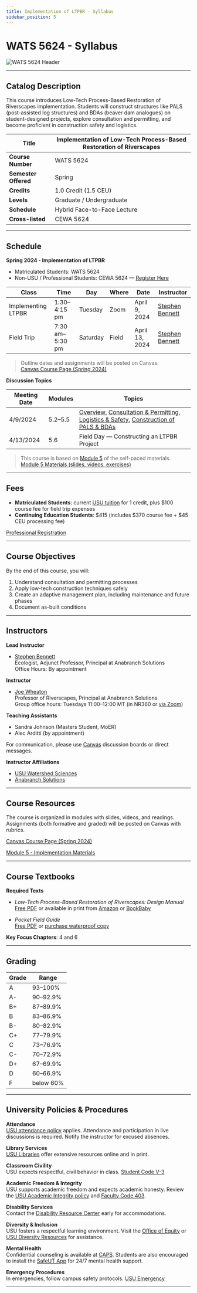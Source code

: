 ```yaml
---
title: Implementation of LTPBR - Syllabus
sidebar_position: 5
---
```


# WATS 5624 - Syllabus

![WATS 5624 Header](/img/courses/WATS-5624_header_C.png)

---

## Catalog Description

This course introduces Low-Tech Process-Based Restoration of Riverscapes implementation. Students will construct structures like PALS (post-assisted log structures) and BDAs (beaver dam analogues) on student-designed projects, explore consultation and permitting, and become proficient in construction safety and logistics.

| **Title** | Implementation of Low-Tech Process-Based Restoration of Riverscapes |
|-----------|----------------------------------------------------------------------|
| **Course Number** | WATS 5624 |
| **Semester Offered** | Spring |
| **Credits** | 1.0 Credit (1.5 CEU) |
| **Levels** | Graduate / Undergraduate |
| **Schedule** | Hybrid Face-to-Face Lecture |
| **Cross-listed** | CEWA 5624 |


---

## Schedule

**Spring 2024 - Implementation of LTPBR**

- Matriculated Students: WATS 5624  
- Non-USU / Professional Students: CEWA 5624 — [Register Here](https://cpe.usu.edu/search/publicCourseSearchDetails.do?method=load&courseId=1015428)

| Class | Time | Day | Where | Date | Instructor |
|-------|------|-----|-------|------|------------|
| Implementing LTPBR | 1:30–4:15 pm | Tuesday | Zoom | April 9, 2024 | [Stephen Bennett](/workshops/2020/SGI/#instruction-team) |
| Field Trip | 7:30 am–5:30 pm | Saturday | Field | April 13, 2024 | [Stephen Bennett](/workshops/2020/SGI/#instruction-team) |

> Outline dates and assignments will be posted on Canvas:  
> [Canvas Course Page (Spring 2024)](https://usu.instructure.com/courses/754450)

**Discussion Topics**

| Meeting Date | Modules | Topics |
|--------------|---------|--------|
| 4/9/2024 | 5.2–5.5 | [Overview](http://lowtechpbr.restoration.usu.edu/workshops/2020/SGI/Modules/module5#b-low-tech-implementation-overview), [Consultation & Permitting](http://lowtechpbr.restoration.usu.edu/workshops/2020/SGI/Modules/module5#c-consultation--permitting), [Logistics & Safety](http://lowtechpbr.restoration.usu.edu/workshops/2020/SGI/Modules/module5#d-logistics-equipment--safety), [Construction of PALS & BDAs](http://lowtechpbr.restoration.usu.edu/workshops/2020/SGI/Modules/module5#e-construction-of-pals--bdas) |
| 4/13/2024 | 5.6 | Field Day — Constructing an LTPBR Project |

> This course is based on [Module 5](/workshops/2020/SGI/Modules/module5) of the self-paced materials.  
> [Module 5 Materials (slides, videos, exercises)](/workshops/2020/SGI/Modules/module5)

---

## Fees

- **Matriculated Students**: current [USU tuition](https://www.usu.edu/registrar/registration/payment/) for 1 credit, plus $100 course fee for field trip expenses  
- **Continuing Education Students**: $415 (includes $370 course fee + $45 CEU processing fee)

[Professional Registration](https://cpe.usu.edu/search/publicCourseSearchDetails.do?method=load&courseId=1015428)

---

## Course Objectives

By the end of this course, you will:

1. Understand consultation and permitting processes
2. Apply low-tech construction techniques safely
3. Create an adaptive management plan, including maintenance and future phases
4. Document as-built conditions

---

## Instructors

**Lead Instructor**  
- [Stephen Bennett](https://www.researchgate.net/profile/Stephen_Bennett8)  
  Ecologist, Adjunct Professor, Principal at Anabranch Solutions  
  Office Hours: By appointment

**Instructor**  
- [Joe Wheaton](http://joewheaton.org)  
  Professor of Riverscapes, Principal at Anabranch Solutions  
  Group office hours: Tuesdays 11:00–12:00 MT (in NR360 or [via Zoom](https://usu-edu.zoom.us/j/83341579485?pwd=NVhTL01YNjJzRW1xTmRLbmxYS2hZUT09&from=addon))

**Teaching Assistants**  
- Sandra Johnson (Masters Student, MoER)  
- Alec Arditti (by appointment)

For communication, please use [Canvas](https://usu.instructure.com/) discussion boards or direct messages.

**Instructor Affiliations**

- [USU Watershed Sciences](https://qcnr.usu.edu/wats/index)  
- [Anabranch Solutions](https://www.anabranchsolutions.com/)

---

## Course Resources

The course is organized in modules with slides, videos, and readings. Assignments (both formative and graded) will be posted on Canvas with rubrics.

[Canvas Course Page (Spring 2024)](https://usu.instructure.com/courses/754450)

[Module 5 - Implementation Materials](/workshops/2020/SGI/Modules/module5)

---

## Course Textbooks

**Required Texts**

- *Low-Tech Process-Based Restoration of Riverscapes: Design Manual*  
  [Free PDF](/manual) or available in print from [Amazon](https://www.amazon.com/Low-Tech-Process-Based-Restoration-Riverscapes-Design/dp/1543972993) or [BookBaby](https://store.bookbaby.com/bookshop/book/index.aspx?bookURL=Low-Tech-Process-Based-Restoration-of-Riverscapes)

- *Pocket Field Guide*  
  [Free PDF](/resources/pocket) or [purchase waterproof copy](http://www.anabranchsolutions.com/store/p7/pocketguide.html)

**Key Focus Chapters**: 4 and 6

---

## Grading

| Grade | Range |
|-------|-------|
| A | 93–100% |
| A- | 90–92.9% |
| B+ | 87–89.9% |
| B | 83–86.9% |
| B- | 80–82.9% |
| C+ | 77–79.9% |
| C | 73–76.9% |
| C- | 70–72.9% |
| D+ | 67–69.9% |
| D | 60–66.9% |
| F | below 60% |

---

## University Policies & Procedures

**Attendance**  
[USU attendance policy](https://catalog.usu.edu/content.php?catoid=12&navoid=3160) applies. Attendance and participation in live discussions is required. Notify the instructor for excused absences.

**Library Services**  
[USU Libraries](http://libguides.usu.edu/rc) offer extensive resources online and in print.

**Classroom Civility**  
USU expects respectful, civil behavior in class. [Student Code V-3](https://studentconduct.usu.edu/studentcode/article5)

**Academic Freedom & Integrity**  
USU supports academic freedom and expects academic honesty. Review the [USU Academic Integrity policy](https://studentconduct.usu.edu/studentcode/article6) and [Faculty Code 403](http://www.usu.edu/hr/files/uploads/Policies/403.pdf).

**Disability Services**  
Contact the [Disability Resource Center](http://www.usu.edu/drc/) early for accommodations.

**Diversity & Inclusion**  
USU fosters a respectful learning environment. Visit the [Office of Equity](https://equity.usu.edu/) or [USU Diversity Resources](https://www.usu.edu/provost/diversity) for assistance.

**Mental Health**  
Confidential counseling is available at [CAPS](https://counseling.usu.edu/). Students are also encouraged to install the [SafeUT App](https://healthcare.utah.edu/uni/programs/safe-ut-smartphone-app) for 24/7 mental health support.

**Emergency Procedures**  
In emergencies, follow campus safety protocols. [USU Emergency](https://www.usu.edu/emergency)

---

